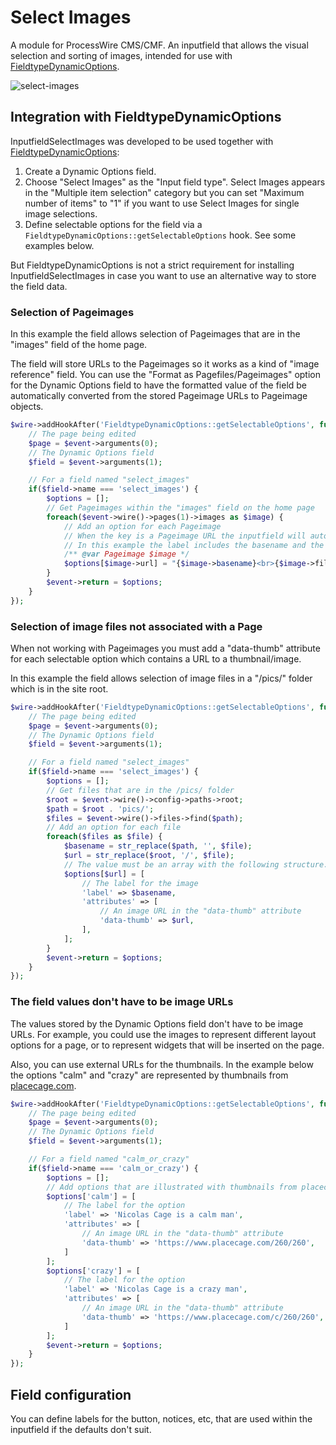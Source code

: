 # Select Images 

A module for ProcessWire CMS/CMF. An inputfield that allows the visual selection and sorting of images, intended for use with [FieldtypeDynamicOptions](https://github.com/Toutouwai/FieldtypeDynamicOptions).

![select-images](https://user-images.githubusercontent.com/1538852/115172433-6115b900-a119-11eb-8272-9363cc5f30ab.gif)

## Integration with FieldtypeDynamicOptions

InputfieldSelectImages was developed to be used together with [FieldtypeDynamicOptions](https://github.com/Toutouwai/FieldtypeDynamicOptions):

1. Create a Dynamic Options field.
2. Choose "Select Images" as the "Input field type". Select Images appears in the "Multiple item selection" category but you can set "Maximum number of items" to "1" if you want to use Select Images for single image selections.
3. Define selectable options for the field via a `FieldtypeDynamicOptions::getSelectableOptions` hook. See some examples below.

But FieldtypeDynamicOptions is not a strict requirement for installing InputfieldSelectImages in case you want to use an alternative way to store the field data.

### Selection of Pageimages

In this example the field allows selection of Pageimages that are in the "images" field of the home page.

The field will store URLs to the Pageimages so it works as a kind of "image reference" field. You can use the "Format as Pagefiles/Pageimages" option for the Dynamic Options field to have the formatted value of the field be automatically converted from the stored Pageimage URLs to Pageimage objects. 

```php
$wire->addHookAfter('FieldtypeDynamicOptions::getSelectableOptions', function(HookEvent $event) {
    // The page being edited
    $page = $event->arguments(0);
    // The Dynamic Options field
    $field = $event->arguments(1);

    // For a field named "select_images"
    if($field->name === 'select_images') {
        $options = [];
        // Get Pageimages within the "images" field on the home page
        foreach($event->wire()->pages(1)->images as $image) {
            // Add an option for each Pageimage
            // When the key is a Pageimage URL the inputfield will automatically create a thumbnail
            // In this example the label includes the basename and the filesize
            /** @var Pageimage $image */
            $options[$image->url] = "{$image->basename}<br>{$image->filesizeStr}";
        }
        $event->return = $options;
    }
});
```

### Selection of image files not associated with a Page

When not working with Pageimages you must add a "data-thumb" attribute for each selectable option which contains a URL to a thumbnail/image.

In this example the field allows selection of image files in a "/pics/" folder which is in the site root.

```php
$wire->addHookAfter('FieldtypeDynamicOptions::getSelectableOptions', function(HookEvent $event) {
    // The page being edited
    $page = $event->arguments(0);
    // The Dynamic Options field
    $field = $event->arguments(1);

    // For a field named "select_images"
    if($field->name === 'select_images') {
        $options = [];
        // Get files that are in the /pics/ folder
        $root = $event->wire()->config->paths->root;
        $path = $root . 'pics/';
        $files = $event->wire()->files->find($path);
        // Add an option for each file
        foreach($files as $file) {
            $basename = str_replace($path, '', $file);
            $url = str_replace($root, '/', $file);
            // The value must be an array with the following structure...
            $options[$url] = [
                // The label for the image
                'label' => $basename,
                'attributes' => [
                    // An image URL in the "data-thumb" attribute
                    'data-thumb' => $url,
                ],
            ];
        }
        $event->return = $options;
    }
});
```

### The field values don't have to be image URLs

The values stored by the Dynamic Options field don't have to be image URLs. For example, you could use the images to represent different layout options for a page, or to represent widgets that will be inserted on the page.

Also, you can use external URLs for the thumbnails. In the example below the options "calm" and "crazy" are represented by thumbnails from [placecage.com](https://www.placecage.com/).

```php
$wire->addHookAfter('FieldtypeDynamicOptions::getSelectableOptions', function(HookEvent $event) {
    // The page being edited
    $page = $event->arguments(0);
    // The Dynamic Options field
    $field = $event->arguments(1);

    // For a field named "calm_or_crazy"
    if($field->name === 'calm_or_crazy') {
        $options = [];
        // Add options that are illustrated with thumbnails from placecage.com
        $options['calm'] = [
            // The label for the option
            'label' => 'Nicolas Cage is a calm man',
            'attributes' => [
                // An image URL in the "data-thumb" attribute
                'data-thumb' => 'https://www.placecage.com/260/260',
            ]
        ];
        $options['crazy'] = [
            // The label for the option
            'label' => 'Nicolas Cage is a crazy man',
            'attributes' => [
                // An image URL in the "data-thumb" attribute
                'data-thumb' => 'https://www.placecage.com/c/260/260',
            ]
        ];
        $event->return = $options;
    }
});
```

## Field configuration

You can define labels for the button, notices, etc, that are used within the inputfield if the defaults don't suit.